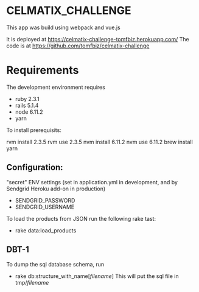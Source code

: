 # CELMATIX_CHALLENGE

This app was build using webpack and vue.js

It is deployed at https://celmatix-challenge-tomfbiz.herokuapp.com/
The code is at https://github.com/tomfbiz/celmatix-challenge

# Requirements
The development environment requires 
* ruby 2.3.1
* rails 5.1.4
* node 6.11.2
* yarn

To install prerequisits:

   rvm install 2.3.5
   rvm use 2.3.5
   nvm install 6.11.2
   nvm use 6.11.2
   brew install yarn


## Configuration:
"secret" ENV settings (set in application.yml in development, and by Sendgrid Heroku add-on in production)
* SENDGRID_PASSWORD
* SENDGRID_USERNAME


To load the products from JSON run the following rake tast:
* rake data:load_products

## DBT-1
To dump the sql database schema, run
* rake db:structure_with_name[_filename_]
This will put the sql file in tmp/_filename_

